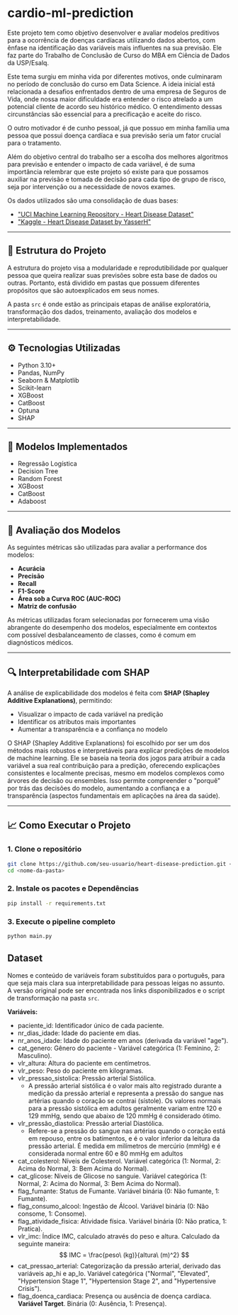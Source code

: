 # cardio-ml-prediction

Este projeto tem como objetivo desenvolver e avaliar modelos preditivos para a ocorrência de doenças cardíacas utilizando dados abertos, com ênfase na identificação das variáveis mais influentes na sua previsão. Ele faz parte do Trabalho de Conclusão de Curso do MBA em Ciência de Dados da USP/Esalq.

Este tema surgiu em minha vida por diferentes motivos, onde culminaram no período de conclusão do curso em Data Science. A ideia inicial está relacionada a desafios enfrentados dentro de uma empresa de Seguros de Vida, onde nossa maior dificuldade era entender o risco atrelado a um potencial cliente de acordo seu histórico médico. O entendimento dessas circunstâncias são essencial para a precificação e aceite do risco. 

O outro motivador é de cunho pessoal, já que possuo em minha família uma pessoa que possui doença cardíaca e sua previsão seria um fator crucial para o tratamento. 

Além do objetivo central do trabalho ser a escolha dos melhores algoritmos para previsão e entender o impacto de cada variável, é de suma importância relembrar que este projeto só existe para que possamos auxiliar na previsão e tomada de decisão para cada tipo de grupo de risco, seja por intervenção ou a necessidade de novos exames.

Os dados utilizados são uma consolidação de duas bases:
* ["UCI Machine Learning Repository - Heart Disease Dataset"](https://archive.ics.uci.edu/dataset/45/heart+disease)
* ["Kaggle - Heart Disease Dataset by YasserH"](https://www.kaggle.com/datasets/yasserh/heart-disease-dataset)

---

## 📁 Estrutura do Projeto

A estrutura do projeto visa a modularidade e reprodutibilidade por qualquer pessoa que queira realizar suas previsões sobre esta base de dados ou outras. 
Portanto, está dividido em pastas que possuem diferentes propósitos que são autoexplicados em seus nomes.

A pasta `src` é onde estão as principais etapas de análise exploratória, transformação dos dados, treinamento, avaliação dos modelos e interpretabilidade.


---

## ⚙️ Tecnologias Utilizadas

- Python 3.10+
- Pandas, NumPy
- Seaborn & Matplotlib
- Scikit-learn
- XGBoost
- CatBoost
- Optuna 
- SHAP

---

## 🧠 Modelos Implementados

- Regressão Logística
- Decision Tree
- Random Forest
- XGBoost
- CatBoost
- Adaboost

---

## 🧪 Avaliação dos Modelos

As seguintes métricas são utilizadas para avaliar a performance dos modelos:

- **Acurácia**
- **Precisão**
- **Recall**
- **F1-Score**
- **Área sob a Curva ROC (AUC-ROC)**
- **Matriz de confusão**

As métricas utilizadas foram selecionadas por fornecerem uma visão abrangente do desempenho dos modelos, especialmente em contextos com possível desbalanceamento de classes, como é comum em diagnósticos médicos.

---

## 🔍 Interpretabilidade com SHAP

A análise de explicabilidade dos modelos é feita com **SHAP (Shapley Additive Explanations)**, permitindo:
- Visualizar o impacto de cada variável na predição
- Identificar os atributos mais importantes
- Aumentar a transparência e a confiança no modelo

O SHAP (Shapley Additive Explanations) foi escolhido por ser um dos métodos mais robustos e interpretáveis para explicar predições de modelos de machine learning. Ele se baseia na teoria dos jogos para atribuir a cada variável a sua real contribuição para a predição, oferecendo explicações consistentes e localmente precisas, mesmo em modelos complexos como árvores de decisão ou ensembles. Isso permite compreender o "porquê" por trás das decisões do modelo, aumentando a confiança e a transparência (aspectos fundamentais em aplicações na área da saúde).

---

## 📈 Como Executar o Projeto

### 1. Clone o repositório

```bash
git clone https://github.com/seu-usuario/heart-disease-prediction.git <nome-da-pasta>
cd <nome-da-pasta>
```

### 2. Instale os pacotes e Dependências

```bash
pip install -r requirements.txt
```

### 3. Execute o pipeline completo

```bash
python main.py
```

## Dataset

Nomes e conteúdo de variáveis foram substituídos para o português, para que seja mais clara sua interpretabilidade para pessoas leigas no assunto. A versão original pode ser encontrada nos links disponibilizados e o script de transformação na pasta `src`.

**Variáveis:**
* paciente_id: Identificador único de cada paciente.
* nr_dias_idade: Idade do paciente em dias.
* nr_anos_idade: Idade do paciente em anos (derivada da variável "age").
* cat_genero: Gênero do paciente - Variável categórica (1: Feminino, 2: Masculino).
* vlr_altura: Altura do paciente em centímetros.
* vlr_peso: Peso do paciente em kilogramas.
* vlr_pressao_sistolica: Pressão arterial Sistólica.
    * A pressão arterial sistólica é o valor mais alto registrado durante a medição da pressão arterial e representa a pressão do sangue nas artérias quando o coração se contrai (sístole). Os valores normais para a pressão sistólica em adultos geralmente variam entre 120 e 129 mmHg, sendo que abaixo de 120 mmHg é considerado ótimo. 
* vlr_pressão_diastolica: Pressão arterial Diastólica.
    * Refere-se a pressão do sangue nas artérias quando o coração está em repouso, entre os batimentos, e é o valor inferior da leitura da pressão arterial. É medida em milímetros de mercúrio (mmHg) e é considerada normal entre 60 e 80 mmHg em adultos
* cat_colesterol: Níveis de Colesterol. Variável categórica (1: Normal, 2: Acima do Normal, 3: Bem Acima do Normal).
* cat_glicose: Níveis de Glicose no sanguie. Variável categórica (1: Normal, 2: Acima do Normal, 3: Bem Acima do Normal).
* flag_fumante: Status de Fumante. Variável binária (0: Não fumante, 1: Fumante).
* flag_consumo_alcool: Ingestão de Álcool. Variável binária (0: Não consome, 1: Consome).
* flag_atividade_fisica: Atividade física. Variável binária (0: Não pratica, 1: Pratica).
* vlr_imc: Índice IMC, calculado através do peso e altura. Calculado da seguinte maneira: 
$$
IMC = \frac{peso\ (kg)}{altura\ (m)^2}
$$
* cat_pressao_arterial: Categorização da pressão arterial, derivado das variáveis ap_hi e ap_lo. Variável categórica ("Normal", "Elevated", "Hypertension Stage 1", "Hypertension Stage 2", and "Hypertensive Crisis").
* flag_doenca_cardiaca: Presença ou ausência de doença cardíaca. **Variável Target**. Binária (0: Ausência, 1: Presença).